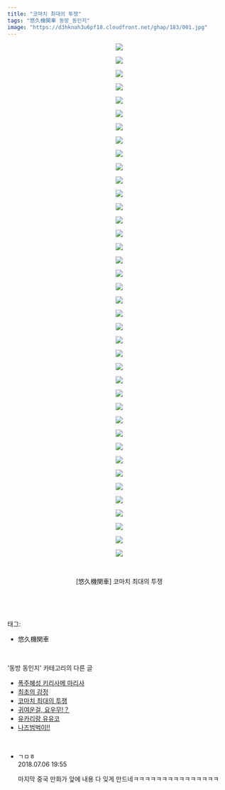 ```yaml
---
title: "코마치 최대의 투쟁"
tags: "悠久機関車 동방_동인지"
image: "https://d3hknah3u6pf18.cloudfront.net/ghap/183/001.jpg"
---
```

<div class="article">
<p style="text-align: center; clear: none; float: none;"><img src="{{ site.imgserver4 }}/ghap/183/001.jpg"/></p>
<p style="text-align: center; clear: none; float: none;"><img src="{{ site.imgserver4 }}/ghap/183/002.jpg"/></p>
<p style="text-align: center; clear: none; float: none;"><img src="{{ site.imgserver4 }}/ghap/183/003.jpg"/></p>
<p style="text-align: center; clear: none; float: none;"><img src="{{ site.imgserver4 }}/ghap/183/004.jpg"/></p>
<p style="text-align: center; clear: none; float: none;"><img src="{{ site.imgserver4 }}/ghap/183/005.png"/></p>
<p style="text-align: center; clear: none; float: none;"><img src="{{ site.imgserver4 }}/ghap/183/006.png"/></p>
<p style="text-align: center; clear: none; float: none;"><img src="{{ site.imgserver4 }}/ghap/183/007.png"/></p>
<p style="text-align: center; clear: none; float: none;"><img src="{{ site.imgserver4 }}/ghap/183/008.png"/></p>
<p style="text-align: center; clear: none; float: none;"><img src="{{ site.imgserver4 }}/ghap/183/009.png"/></p>
<p style="text-align: center; clear: none; float: none;"><img src="{{ site.imgserver4 }}/ghap/183/010.png"/></p>
<p style="text-align: center; clear: none; float: none;"><img src="{{ site.imgserver4 }}/ghap/183/011.png"/></p>
<p style="text-align: center; clear: none; float: none;"><img src="{{ site.imgserver4 }}/ghap/183/012.png"/></p>
<p style="text-align: center; clear: none; float: none;"><img src="{{ site.imgserver4 }}/ghap/183/013.png"/></p>
<p style="text-align: center; clear: none; float: none;"><img src="{{ site.imgserver4 }}/ghap/183/014.png"/></p>
<p style="text-align: center; clear: none; float: none;"><img src="{{ site.imgserver4 }}/ghap/183/015.png"/></p>
<p style="text-align: center; clear: none; float: none;"><img src="{{ site.imgserver4 }}/ghap/183/016.png"/></p>
<p style="text-align: center; clear: none; float: none;"><img src="{{ site.imgserver4 }}/ghap/183/017.png"/></p>
<p style="text-align: center; clear: none; float: none;"><img src="{{ site.imgserver4 }}/ghap/183/018.png"/></p>
<p style="text-align: center; clear: none; float: none;"><img src="{{ site.imgserver4 }}/ghap/183/019.png"/></p>
<p style="text-align: center; clear: none; float: none;"><img src="{{ site.imgserver4 }}/ghap/183/020.png"/></p>
<p style="text-align: center; clear: none; float: none;"><img src="{{ site.imgserver4 }}/ghap/183/021.png"/></p>
<p style="text-align: center; clear: none; float: none;"><img src="{{ site.imgserver4 }}/ghap/183/022.png"/></p>
<p style="text-align: center; clear: none; float: none;"><img src="{{ site.imgserver4 }}/ghap/183/023.png"/></p>
<p style="text-align: center; clear: none; float: none;"><img src="{{ site.imgserver4 }}/ghap/183/024.png"/></p>
<p style="text-align: center; clear: none; float: none;"><img src="{{ site.imgserver4 }}/ghap/183/025.png"/></p>
<p style="text-align: center; clear: none; float: none;"><img src="{{ site.imgserver4 }}/ghap/183/026.png"/></p>
<p style="text-align: center; clear: none; float: none;"><img src="{{ site.imgserver4 }}/ghap/183/027.png"/></p>
<p style="text-align: center; clear: none; float: none;"><img src="{{ site.imgserver4 }}/ghap/183/028.png"/></p>
<p style="text-align: center; clear: none; float: none;"><img src="{{ site.imgserver4 }}/ghap/183/029.png"/></p>
<p style="text-align: center; clear: none; float: none;"><img src="{{ site.imgserver4 }}/ghap/183/030.png"/></p>
<p style="text-align: center; clear: none; float: none;"><img src="{{ site.imgserver4 }}/ghap/183/031.png"/></p>
<p style="text-align: center; clear: none; float: none;"><img src="{{ site.imgserver4 }}/ghap/183/032.png"/></p>
<p style="text-align: center; clear: none; float: none;"><img src="{{ site.imgserver4 }}/ghap/183/033.png"/></p>
<p style="text-align: center; clear: none; float: none;"><img src="{{ site.imgserver4 }}/ghap/183/034.png"/></p>
<p style="text-align: center; clear: none; float: none;"><img src="{{ site.imgserver4 }}/ghap/183/035.png"/></p>
<p style="text-align: center; clear: none; float: none;"><img src="{{ site.imgserver4 }}/ghap/183/036.png"/></p>
<p style="text-align: center; clear: none; float: none;"><img src="{{ site.imgserver4 }}/ghap/183/037.png"/></p>
<p style="text-align: center; clear: none; float: none;"><img src="{{ site.imgserver4 }}/ghap/183/038.png"/></p>
<p style="text-align: center; clear: none; float: none;"><img src="{{ site.imgserver4 }}/ghap/183/039.jpg"/></p>
<p style="text-align: center; clear: none; float: none;"><br/></p>
<p style="text-align: center; clear: none; float: none;">[悠久機関車] 코마치 최대의 투쟁</p>
<p><br/></p>
</div><br/>
<div class="tagTrail">
<p>태그: </p>
<ul>
<li>悠久機関車</li>
</ul>
</div><br/>
<div class="another">
<p>'동방 동인지' 카테고리의 다른 글</p>
<ul>
<li><a href="/ghap_185">폭주혜성 키리사메 마리사</a></li>
<li><a href="/ghap_184">최초의 감정</a></li>
<li><a href="/ghap_183">코마치 최대의 투쟁</a></li>
<li><a href="/ghap_182">귀여운걸, 요우무!？</a></li>
<li><a href="/ghap_181">유카리랑 유유코</a></li>
<li><a href="/ghap_180">나즈범벅이!!</a></li>
</ul>
</div><br/>
<div class="cb_module cb_fluid">
<div class="cb_wrt cb_profile">
<div class="comment">
<ul>
<li class="cb_thumb_off" id="comment15281630">
<div class="cb_comment_area">
<div class="cb_info_area">
<div class="cb_section">
<span class="cb_nick_name">ㄱㅁㅎ</span>
</div>
<div class="cb_section">
<span class="cb_date">2018.07.06 19:55 </span>
</div>
</div>
<div class="cb_dsc_comment">
<p class="cb_dsc">
											마지막 중국 만화가 앞에 내용 다 잊게 만드네ㅋㅋㅋㅋㅋㅋㅋㅋㅋㅋㅋㅋㅋㅋㅋ
										</p>
</div>
</div></li>
</ul>
</div>
</div><!-- commentList close -->
</div><br/>
